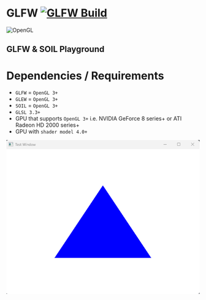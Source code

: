 # GLFW [![GLFW Build](https://github.com/OudomMunint/GLFW/actions/workflows/main.yml/badge.svg)](https://github.com/OudomMunint/GLFW/actions/workflows/main.yml)
![OpenGL](https://img.shields.io/badge/OpenGL-%23FFFFFF.svg?style=for-the-badge&logo=opengl)
## GLFW &amp; SOIL Playground
# Dependencies / Requirements
- `GLFW` = `OpenGL 3+`
- `GLEW` = `OpenGL 3+`
- `SOIL` = `OpenGL 3+`
- `GLSL 3.3+`
- GPU that supports `OpenGL 3+` i.e. NVIDIA GeForce 8 series+ or ATI Radeon HD 2000 series+
- GPU with `shader model 4.0+`

<img src="triangle.png"/>
